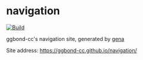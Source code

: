 # navigation

[![Build](https://github.com/ggbond-cc/navigation/actions/workflows/generate.yml/badge.svg)](https://github.com/ggbond-cc/navigation/actions/workflows/generate.yml)

ggbond-cc's navigation site, generated by [gena](https://github.com/x1ah/gena)

Site address: https://ggbond-cc.github.io/navigation/